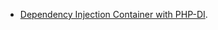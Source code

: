 - [Dependency Injection Container with PHP-DI](https://github.com/SazzadR/simplex/tree/master/php-di).
